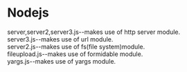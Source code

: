 # Nodejs
server,server2,server3.js--makes use of http server module.<br/>
server3.js--makes use of url module.<br/>
server2.js--makes use of fs(file system)module.<br/>
fileupload.js--makes use of formidable module.<br/>
yargs.js--makes use of yargs module.<br/>
